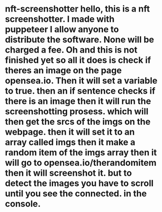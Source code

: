 # nft-screenshotter hello, this is a nft screenshotter. I made with puppeteer I allow anyone to distribute the software. None will be charged a fee. Oh and this is not finished yet so all it does is check if theres an image on the page opensea.io. Then it will set a variable to true. then an if sentence checks if there is an image then it will run the screenshotting prosess. which will then get the srcs of the imgs on the webpage. then it will set it to an array called imgs then it make a random item of the imgs array then it will go to opensea.io/therandomitem then it will screenshot it. but to detect the images you have to scroll until you see the connected. in the console.
